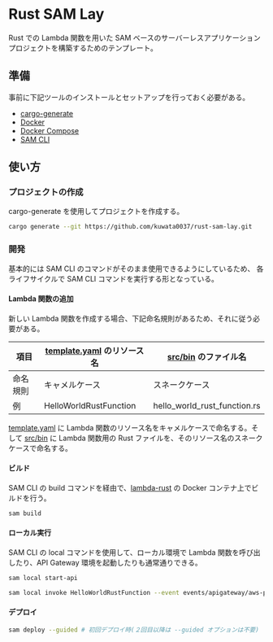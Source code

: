 # Rust SAM Lay

Rust での Lambda 関数を用いた SAM ベースのサーバーレスアプリケーションプロジェクトを構築するためのテンプレート。

## 準備

事前に下記ツールのインストールとセットアップを行っておく必要がある。

- [cargo-generate](https://github.com/cargo-generate/cargo-generate)
- [Docker](https://www.docker.com/)
- [Docker Compose](https://docs.docker.com/compose/)
- [SAM CLI](https://github.com/aws/aws-sam-cli)

## 使い方

### プロジェクトの作成

cargo-generate を使用してプロジェクトを作成する。

```sh
cargo generate --git https://github.com/kuwata0037/rust-sam-lay.git
```

### 開発

基本的には SAM CLI のコマンドがそのまま使用できるようにしているため、 各ライフサイクルで SAM CLI コマンドを実行する形となっている。

#### Lambda 関数の追加

新しい Lambda 関数を作成する場合、下記命名規則があるため、それに従う必要がある。

| 項目     | [template.yaml](./template.yaml) のリソース名 | [src/bin](./src/bin) のファイル名 |
| -------- | --------------------------------------------- | --------------------------------- |
| 命名規則 | キャメルケース                                | スネークケース                    |
| 例       | HelloWorldRustFunction                        | hello_world_rust_function.rs      |

[template.yaml](./template.yaml) に Lambda 関数のリソース名をキャメルケースで命名する。そして [src/bin](./src/bin) に Lambda 関数用の Rust ファイルを、そのリソース名のスネークケースで命名する。

#### ビルド

SAM CLI の build コマンドを経由で、[lambda-rust](https://github.com/softprops/lambda-rust) の Docker コンテナ上でビルドを行う。

```sh
sam build
```

#### ローカル実行

SAM CLI の local コマンドを使用して、ローカル環境で Lambda 関数を呼び出したり、API Gateway 環境を起動したりも通常通りできる。

```sh
sam local start-api
```

```sh
sam local invoke HelloWorldRustFunction --event events/apigateway/aws-proxy.json
```

#### デプロイ

```sh
sam deploy --guided # 初回デプロイ時(２回目以降は --guided オプションは不要)
```
